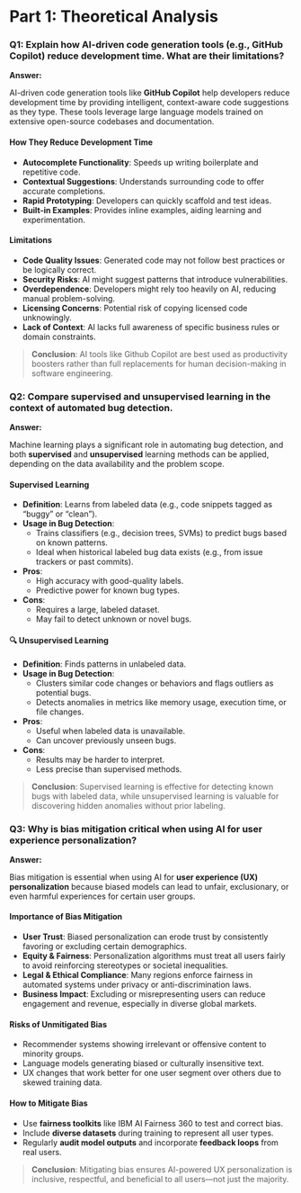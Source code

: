 # Part 1: Theoretical Analysis

### Q1: Explain how AI-driven code generation tools (e.g., GitHub Copilot) reduce development time. What are their limitations?

**Answer:**

AI-driven code generation tools like **GitHub Copilot** help developers reduce development time by providing intelligent, context-aware code suggestions as they type. These tools leverage large language models trained on extensive open-source codebases and documentation.

#### How They Reduce Development Time
- **Autocomplete Functionality**: Speeds up writing boilerplate and repetitive code.
- **Contextual Suggestions**: Understands surrounding code to offer accurate completions.
- **Rapid Prototyping**: Developers can quickly scaffold and test ideas.
- **Built-in Examples**: Provides inline examples, aiding learning and experimentation.

#### Limitations
- **Code Quality Issues**: Generated code may not follow best practices or be logically correct.
- **Security Risks**: AI might suggest patterns that introduce vulnerabilities.
- **Overdependence**: Developers might rely too heavily on AI, reducing manual problem-solving.
- **Licensing Concerns**: Potential risk of copying licensed code unknowingly.
- **Lack of Context**: AI lacks full awareness of specific business rules or domain constraints.

> **Conclusion**: AI tools like Github Copilot are best used as productivity boosters rather than full replacements for human decision-making in software engineering.


### Q2: Compare supervised and unsupervised learning in the context of automated bug detection.

**Answer:**

Machine learning plays a significant role in automating bug detection, and both **supervised** and **unsupervised** learning methods can be applied, depending on the data availability and the problem scope.

#### Supervised Learning
- **Definition**: Learns from labeled data (e.g., code snippets tagged as “buggy” or “clean”).
- **Usage in Bug Detection**:
  - Trains classifiers (e.g., decision trees, SVMs) to predict bugs based on known patterns.
  - Ideal when historical labeled bug data exists (e.g., from issue trackers or past commits).
- **Pros**:
  - High accuracy with good-quality labels.
  - Predictive power for known bug types.
- **Cons**:
  - Requires a large, labeled dataset.
  - May fail to detect unknown or novel bugs.

#### 🔍 Unsupervised Learning
- **Definition**: Finds patterns in unlabeled data.
- **Usage in Bug Detection**:
  - Clusters similar code changes or behaviors and flags outliers as potential bugs.
  - Detects anomalies in metrics like memory usage, execution time, or file changes.
- **Pros**:
  - Useful when labeled data is unavailable.
  - Can uncover previously unseen bugs.
- **Cons**:
  - Results may be harder to interpret.
  - Less precise than supervised methods.

>  **Conclusion**: Supervised learning is effective for detecting known bugs with labeled data, while unsupervised learning is valuable for discovering hidden anomalies without prior labeling.


### Q3: Why is bias mitigation critical when using AI for user experience personalization?

**Answer:**

Bias mitigation is essential when using AI for **user experience (UX) personalization** because biased models can lead to unfair, exclusionary, or even harmful experiences for certain user groups.

#### Importance of Bias Mitigation
- **User Trust**: Biased personalization can erode trust by consistently favoring or excluding certain demographics.
- **Equity & Fairness**: Personalization algorithms must treat all users fairly to avoid reinforcing stereotypes or societal inequalities.
- **Legal & Ethical Compliance**: Many regions enforce fairness in automated systems under privacy or anti-discrimination laws.
- **Business Impact**: Excluding or misrepresenting users can reduce engagement and revenue, especially in diverse global markets.

#### Risks of Unmitigated Bias
- Recommender systems showing irrelevant or offensive content to minority groups.
- Language models generating biased or culturally insensitive text.
- UX changes that work better for one user segment over others due to skewed training data.

#### How to Mitigate Bias
- Use **fairness toolkits** like IBM AI Fairness 360 to test and correct bias.
- Include **diverse datasets** during training to represent all user types.
- Regularly **audit model outputs** and incorporate **feedback loops** from real users.

>  **Conclusion**: Mitigating bias ensures AI-powered UX personalization is inclusive, respectful, and beneficial to all users—not just the majority.
